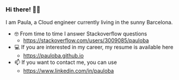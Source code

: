 ### Hi there! 🏴‍☠️
I am Paula, a Cloud engineer currently living in the sunny Barcelona.

<!-- <img align="right" alt="GIF" height="360px" src="https://github.com/pauloba/pauloba/blob/main/octogata.png" /> -->

- 🤓 From time to time I answer Stackoverflow questions 
  - <a href="https://stackoverflow.com/users/3009085/pauloba">https://stackoverflow.com/users/3009085/pauloba</a>
- 💻 If you are interested in my career, my resume is available here 
  - <a href="https://pauloba.github.io">https://pauloba.github.io</a>
- 📫 If you want to contact me, you can use 
  - <a href="https://www.linkedin.com/in/pauloba">https://www.linkedin.com/in/pauloba</a>
